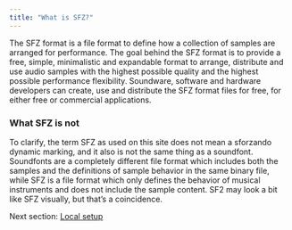 ```yaml
---
title: "What is SFZ?"
---
```

The SFZ format is a file format to define how a collection of samples are arranged for performance. The goal behind the SFZ format is to provide a free, simple, minimalistic and expandable format to arrange, distribute and use audio samples with the highest possible quality and the highest possible performance flexibility.
Soundware, software and hardware developers can create, use and distribute the SFZ format files for free, for either free or commercial applications.

### What SFZ is not
To clarify, the term SFZ as used on this site does not mean a sforzando dynamic marking, and it also is not the same thing as a soundfont. Soundfonts are a completely different file format which includes both the samples and the definitions of sample behavior in the same binary file, while SFZ is a file format which only defines the behavior of musical instruments and does not include the sample content. SF2 may look a bit like SFZ visually, but that’s a coincidence.

Next section: [Local setup](/documentation/getting-started/)
